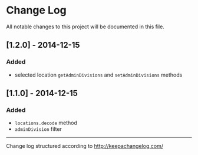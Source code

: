 # Change Log

All notable changes to this project will be documented in this file.

## [1.2.0] - 2014-12-15
### Added
- selected location `getAdminDivisions` and `setAdminDivisions` methods

## [1.1.0] - 2014-12-15
### Added
- `locations.decode` method
- `adminDivision` filter

- - -

Change log structured according to http://keepachangelog.com/
